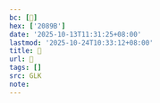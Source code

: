 ```yaml
---
bc: [𠢛]
hex: ['2089B']
date: '2025-10-13T11:31:25+08:00'
lastmod: '2025-10-24T10:33:12+08:00'
title: 󰩙
url: 󰩙
tags: []
src: GLK
note:
---
```

